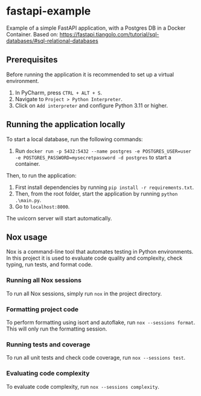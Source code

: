 # fastapi-example

Example of a simple FastAPI application, with a Postgres DB in a Docker Container.
Based on: https://fastapi.tiangolo.com/tutorial/sql-databases/#sql-relational-databases

## Prerequisites

Before running the application it is recommended to set up a virtual environment.

1. In PyCharm, press `CTRL + ALT + S`.
2. Navigate to `Project > Python Interpreter`.
3. Click on `Add interpreter` and configure Python 3.11 or higher.

## Running the application locally

To start a local database, run the following commands:

1. Run `docker run -p 5432:5432 --name postgres -e POSTGRES_USER=user -e POSTGRES_PASSWORD=mysecretpassword -d postgres`
   to start a container.

Then, to run the application:

1. First install dependencies by running `pip install -r requirements.txt`.
2. Then, from the root folder, start the application by running `python .\main.py`.
3. Go to `localhost:8000`.

The uvicorn server will start automatically.

## Nox usage

Nox is a command-line tool that automates testing in Python environments. In this project it is
used to evaluate code quality and complexity, check typing, run tests, and format code.

### Running all Nox sessions

To run all Nox sessions, simply run `nox` in the project directory.

### Formatting project code

To perform formatting using isort and autoflake, run `nox --sessions format`.
This will only run the formatting session.

### Running tests and coverage

To run all unit tests and check code coverage, run `nox --sessions test`.

### Evaluating code complexity

To evaluate code complexity, run `nox --sessions complexity`.
